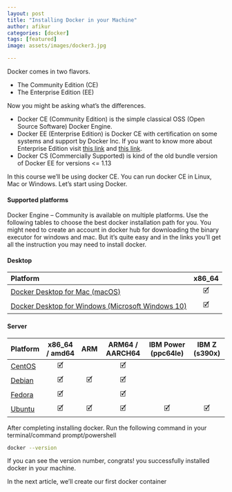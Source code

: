 ```yaml
---
layout: post
title: "Installing Docker in your Machine"
author: afikur
categories: [docker]
tags: [featured]
image: assets/images/docker3.jpg

---
```


Docker comes in two flavors.

- The Community Edition (CE)
- The Enterprise Edition (EE)

Now you might be asking what’s the differences.

- Docker CE (Community Edition) is the simple classical OSS (Open Source Software) Docker Engine.
- Docker EE (Enterprise Edition) is Docker CE with certification on some systems and support by Docker Inc. If you want to know more about Enterprise Edition visit [this link](https://www.docker.com/blog/docker-enterprise-edition/) and [this link](https://www.docker.com/blog/docker-online-meetup-recap-docker-enterprise-edition-ee-community-edition-ce/).
- Docker CS (Commercially Supported) is kind of the old bundle version of Docker EE for versions <= 1.13

In this course we’ll be using docker CE. You can run docker CE in Linux, Mac or Windows. Let’s start using Docker.

#### Supported platforms

Docker Engine – Community is available on multiple platforms. Use the following tables to choose the best docker installation path for you. You might need to create an account in docker hub for downloading the binary executor for windows and mac. But it’s quite easy and in the links you’ll get all the instruction you may need to install docker.

#### Desktop

| Platform                                                                                                 | x86_64 |
| :------------------------------------------------------------------------------------------------------- | :----: |
| [Docker Desktop for Mac (macOS)](https://docs.docker.com/docker-for-mac/install/)                        |   🗹    |
| [Docker Desktop for Windows (Microsoft Windows 10)](https://docs.docker.com/docker-for-windows/install/) |   🗹    |

#### Server

| Platform                                                          | x86_64 / amd64 | ARM | ARM64 / AARCH64 | IBM Power (ppc64le) | IBM Z (s390x) |
| :---------------------------------------------------------------- | :------------: | :-: | :-------------: | :-----------------: | :-----------: |
| [CentOS](https://docs.docker.com/install/linux/docker-ce/centos/) |       🗹        |     |        🗹        |                     |               |
| [Debian](https://docs.docker.com/install/linux/docker-ce/debian/) |       🗹        |  🗹  |        🗹        |                     |               |
| [Fedora](https://docs.docker.com/install/linux/docker-ce/fedora/) |       🗹        |     |        🗹        |                     |               |
| [Ubuntu](https://docs.docker.com/install/linux/docker-ce/ubuntu/) |       🗹        |  🗹  |        🗹        |          🗹          |       🗹       |

After completing installing docker. Run the following command in your terminal/command prompt/powershell

```bash
docker --version
```

If you can see the version number, congrats! you successfully installed docker in your machine.

In the next article, we’ll create our first docker container
